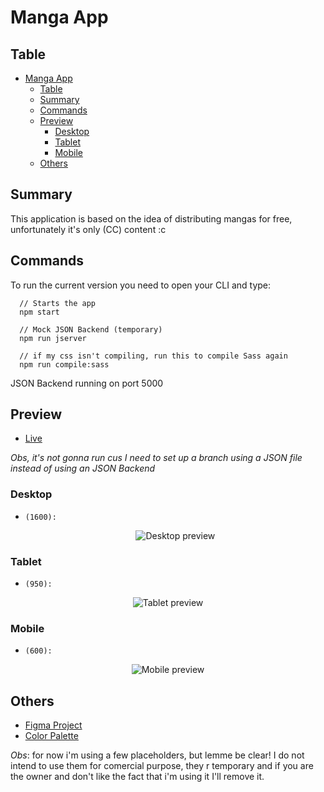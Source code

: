 # Manga App

## Table

- [Manga App](#manga-app)
  - [Table](#table)
  - [Summary](#summary)
  - [Commands](#commands)
  - [Preview](#preview)
    - [Desktop](#desktop)
    - [Tablet](#tablet)
    - [Mobile](#mobile)
  - [Others](#others)

## Summary

This application is based on the idea of distributing mangas for free, unfortunately it's only (CC) content :c

## Commands

To run the current version you need to open your CLI and type:

```
  // Starts the app
  npm start 
  
  // Mock JSON Backend (temporary)
  npm run jserver 
  
  // if my css isn't compiling, run this to compile Sass again
  npm run compile:sass
```

JSON Backend running on port 5000

## Preview

-   [Live](https://ny-manga-app.vercel.app)

_Obs, it's not gonna run cus I need to set up a branch using a JSON file instead of using an JSON Backend_

### Desktop

-   `(1600):`
    <p align="center"> 
      <img src="https://github.com/Nyyu/TCC/blob/main/preview/desktop-preview.png" alt='Desktop preview'> 
    </p>

### Tablet

-   `(950):`
<p align="center"> 
  <img src="https://github.com/Nyyu/TCC/blob/main/preview/tablet-preview.png" alt='Tablet preview'> 
</p>

### Mobile

-   `(600):`
<p align="center"> 
  <img src="https://github.com/Nyyu/TCC/blob/main/preview/mobile-preview.png" alt='Mobile preview'> 
</p>

## Others

-   [Figma Project](https://www.figma.com/file/Kcx9jFPDIu12fkrWYtahCf/TCC-Prototype?node-id=0%3A1)
-   [Color Palette](https://colorhunt.co/palette/171717444444da0037ededed)

_Obs_: for now i'm using a few placeholders, but lemme be clear! I do not intend to use them for comercial purpose, they r temporary and if you are the owner and don't like the fact that i'm using it I'll remove it.
